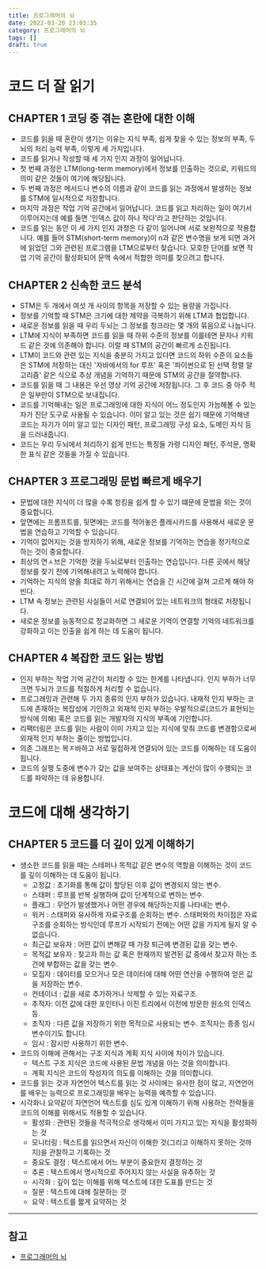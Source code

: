 ```yaml
---
title: 프로그래머의 뇌
date: 2022-03-20 23:03:35
category: 프로그래머의 뇌
tags: []
draft: true
---
```


# 코드 더 잘 읽기

## CHAPTER 1 코딩 중 겪는 혼란에 대한 이해

- 코드를 읽을 때 혼란이 생기는 이유는 지식 부족, 쉽게 찾을 수 있는 정보의 부족, 두뇌의 처리 능력 부족, 이렇게 세 가지입니다.
- 코드를 읽거나 작성할 때 세 가지 인지 과정이 일어납니다.
- 첫 번째 과정은 LTM(long-term memory)에서 정보를 인출하는 것으로, 키워드의 의미 같은 것들이 여기에 해당됩니다.
- 두 번째 과정은 메서드나 변수의 이름과 같이 코드를 읽는 과정에서 발생하는 정보를 STM에 일시적으로 저장합니다.
- 마지막 과정은 작업 기억 공간에서 일어납니다. 코드를 읽고 처리하는 일이 여기서 이루어지는데 예를 들면 '인덱스 값이 하나 작다'라고 판단하는 것입니다.
- 코드를 읽는 동안 이 세 가지 인지 과정은 다 같이 일어나며 서로 보완적으로 작용합니다. 예를 들어 STM(short-term memory)이 n과 같은 변수명을 보게 되면 과거에 읽었던 그와 관련된 프로그램을 LTM으로부터 찾습니다. 모호한 단어를 보면 작업 기억 공간이 활성화되어 문맥 속에서 적합한 의미를 찾으려고 합니다.

## CHAPTER 2 신속한 코드 분석

- STM은 두 개에서 여섯 개 사이의 항목을 저장할 수 있는 용량을 가집니다.
- 정보를 기억할 때 STM은 크기에 대한 제약을 극복하기 위해 LTM과 협업합니다.
- 새로운 정보를 읽을 때 우리 두뇌는 그 정보를 청크라는 몇 개의 묶음으로 나눕니다.
- LTM에 지식이 부족하면 코드를 읽을 때 하위 수준의 정보를 이를테면 문자나 키워드 같은 것에 의존해야 합니다. 이럴 때 STM의 공간이 빠르게 소진됩니다.
- LTM이 코드와 관련 있는 지식을 충분히 가지고 있다면 코드의 하위 수준의 요소들은 STM에 저장하는 대신 '자바에서의 for 루프' 혹은 '파이썬으로 된 선택 정렬 알고리즘' 같은 식으로 추상 개념을 기억하기 때문에 STM의 공간을 절약합니다.
- 코드를 읽을 때 그 내용은 우선 영상 기억 공간에 저장됩니다. 그 후 코드 중 아주 적은 일부만이 STM으로 보내집니다.
- 코드를 기억해내는 일은 프로그래밍에 대한 지식이 어느 정도인지 가늠해볼 수 있는 자가 진단 도구로 사용될 수 있습니다. 이미 알고 있는 것은 쉽기 때문에 기억해낸 코드는 자기가 이미 알고 있는 디자인 패턴, 프로그래밍 구성 요소, 도메인 지식 등을 드러내줍니다.
- 코드는 우리 두뇌에서 처리하기 쉽게 만드는 특징들 가령 디자인 패턴, 주석문, 명확한 표식 같은 것들을 가질 수 있습니다.

## CHAPTER 3 프로그래밍 문법 빠르게 배우기

- 문법에 대한 지식이 더 많을 수록 청킹을 쉽게 할 수 있기 떄문에 문법을 외는 것이 중요합니다.
- 앞면에는 프롬프트를, 뒷면에는 코드를 적어놓은 플래시카드를 사용해서 새로운 문법을 연습하고 기억할 수 있습니다.
- 기억이 없어지는 것을 방지하기 위해, 새로운 정보를 기억하는 연습을 정기적으로 하는 것이 중요합니다.
- 최상의 연ㅅ브은 기억한 것을 두뇌로부터 인출하는 연습입니다. 다른 곳에서 해당 정보를 찾기 전에 기억해내려고 노력해야 합니다.
- 기억하는 지식의 양을 최대로 하기 위해서는 연습을 긴 시간에 걸쳐 고르게 해야 하빈다.
- LTM 속 정보는 관련된 사실들이 서로 연결되어 있는 네트워크의 형태로 저장됩니다.
- 새로운 정보를 능동적으로 정교화하면 그 새로운 기억이 연결할 기억의 네트워크를 강화하고 이는 인출을 쉽게 하는 데 도움이 됩니다.

## CHAPTER 4 복잡한 코드 읽는 방법

- 인지 부하는 작업 기억 공간이 처리할 수 있는 한계를 나타냅니다. 인지 부하가 너무 크면 두뇌가 코드를 적절하게 처리할 수 없습니다.
- 프로그래밍과 관련해 두 가지 종류의 인지 부하가 있습니다. 내재적 인지 부하는 코드에 존재하는 복잡성에 기인하고 외재적 인지 부하는 우발적으로(코드가 표현되는 방식에 의해) 혹은 코드를 읽는 개발자의 지식의 부족에 기인합니다.
- 리팩터링은 코드를 읽는 사람이 이미 가지고 있는 지식에 맞춰 코드를 변경함으로써 외재적 인지 부하는 줄이는 방법입니다.
- 의존 그래프는 복ㅈ바하고 서로 밀접하게 연결되어 있는 코드를 이해하는 데 도움이 됩니다.
- 코드의 실행 도중에 변수가 갖는 값을 보여주는 상태표는 계산이 많이 수행되는 코드를 파악하는 데 유용합니다.

# 코드에 대해 생각하기

## CHAPTER 5 코드를 더 깊이 있게 이해하기

- 생소한 코드를 읽을 때는 스테퍼나 목적값 같은 변수의 역할을 이해하는 것이 코드를 깊이 이해하는 데 도움이 됩니다.
  - 고정값 : 초기화를 통해 값이 할당된 이후 값이 변경되지 않는 변수.
  - 스태퍼 : 루프를 반복 실행하며 값이 단계적으로 변하는 변수.
  - 플래그 : 무언가 발생했거나 어떤 경우에 해당하는지를 나타내는 변수.
  - 워커 : 스태퍼와 유사하게 자료구조를 순회하는 변수. 스태퍼와의 차이점은 자료구조를 순회하는 방식인데 루프가 시작되기 전에는 어떤 값을 가지게 될지 알 수 없습니다.
  - 최근값 보유자 : 어떤 값이 변해갈 때 가장 퇴근에 변경된 값을 갖는 변수.
  - 목적값 보유자 : 찾고자 하는 값 혹은 현재까지 발견된 값 중에서 찾고자 하는 조건에 부합하는 값을 갖는 변수.
  - 모집자 : 데이터를 모으거나 모은 데이터에 대해 어떤 연산을 수행하여 얻은 값을 저장하는 변수.
  - 컨테이너 : 값을 새로 추가하거나 삭제할 수 있는 자료구조.
  - 추적자: 이전 값에 대한 포인터나 이진 트리에서 이전에 방문한 원소의 인덱스 등.
  - 조직자 : 다른 값을 저장하기 위한 목적으로 사용되는 변수. 조직자는 종종 임시 변수이기도 합니다.
  - 임시 : 잠시만 사용하기 위한 변수.
- 코드의 이해에 관해서는 구조 지식과 계획 지식 사이에 차이가 있습니다. 
  - 텍스트 구조 지식은 코드에 사용된 문법 개념을 아는 것을 의미합니다.
  - 계획 지식은 코드의 작성자의 의도를 이해하는 것을 의미합니다.
- 코드를 읽는 것과 자연언어 텍스트를 읽는 것 사이에는 유사한 점이 많고, 자연언어를 배우는 능력으로 프로그래밍을 배우는 능력을 예측할 수 있습니다.
- 시각화나 요약같이 자연언어 텍스트를 심도 있게 이해하기 위해 사용하는 전략들을 코드의 이해를 위해서도 적용할 수 있습니다.  
  - 활성화 : 관련된 것들을 적극적으로 생각해서 이미 가지고 있는 지식을 활성화하는 것
  - 모니터링 : 텍스트를 읽으면서 자신이 이해한 것(그리고 이해하지 못하는 것까지)을 관찰하고 기록하는 것
  - 중요도 결정 : 텍스트에서 어느 부분이 중요한지 결정하는 것
  - 추론 : 텍스트에서 명시적으로 주어지지 않는 사실을 유추하는 것
  - 시각화 : 깊이 있는 이해를 위해 텍스트에 대한 도표를 만드는 것
  - 질문 : 텍스트에 대해 질문하는 것
  - 요약 : 텍스트를 짧게 요약하는 것

---

## 참고

- [프로그래머의 뇌](http://www.kyobobook.co.kr/product/detailViewKor.laf?ejkGb=KOR&mallGb=KOR&barcode=9791191600650&orderClick=LAG&Kc=)